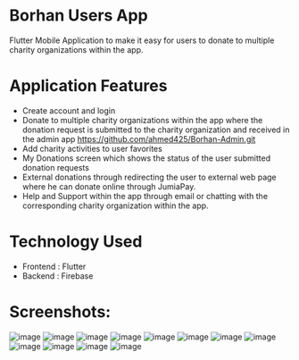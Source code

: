 # Borhan Users App

Flutter Mobile Application to make it easy for users to donate to multiple charity organizations within the app.

# Application Features

- Create account and login
- Donate to multiple charity organizations within the app where the donation request is submitted to the charity organization and received in the admin app https://github.com/ahmed425/Borhan-Admin.git 
- Add charity activities to user favorites
- My Donations screen which shows the status of the user submitted donation requests
- External donations through redirecting the user to external web page where he can donate online through JumiaPay.
- Help and Support within the app through email or chatting with the corresponding charity organization within the app.

# Technology Used

- Frontend : Flutter
- Backend  : Firebase

# Screenshots:
![image](https://i.imgur.com/JDFjS16.png) 
![image](https://i.imgur.com/FJ2Vgec.png) 
![image](https://i.imgur.com/BTct8qS.png) 
![image](https://i.imgur.com/cxiMfTc.png) 
![image](https://i.imgur.com/aRDxT9b.png) 
![image](https://i.imgur.com/qw0Pk2f.png) 
![image](https://i.imgur.com/2bop0OW.png) 
![image](https://i.imgur.com/Cuw98Xf.png) 
![image](https://i.imgur.com/0KZuwMn.png) 
![image](https://i.imgur.com/GmM6nEv.png) 
![image](https://i.imgur.com/U73nF0d.png) 
![image](https://i.imgur.com/695mLMW.png) 











